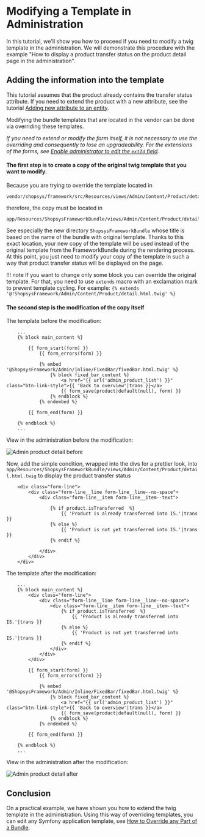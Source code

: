 # Modifying a Template in Administration

In this tutorial, we'll show you how to proceed if you need to modify a twig template in the administration.
We will demonstrate this procedure with the example "How to display a product transfer status on the product detail page in the administration".

## Adding the information into the template

This tutorial assumes that the product already contains the transfer status attribute.
If you need to extend the product with a new attribute, see the tutorial [Adding new attribute to an entity](./adding-new-attribute-to-an-entity.md).

Modifying the bundle templates that are located in the vendor can be done via overriding these templates.

*If you need to extend or modify the form itself, it is not necessary to use the overriding and consequently to lose an upgradeability.
For the extensions of the forms, see [Enable administrator to edit the `extId` field](./adding-new-attribute-to-an-entity.md#enable-administrator-to-edit-the-extId-field).*

#### The first step is to create a copy of the original twig template that you want to modify.

Because you are trying to override the template located in

```text
vendor/shopsys/framework/src/Resources/views/Admin/Content/Product/detail.html.twig
```
therefore, the copy must be located in
```text
app/Resources/ShopsysFrameworkBundle/views/Admin/Content/Product/detail.html.twig
```

See especially the new directory `ShopsysFrameworkBundle` whose title is based on the name of the bundle with original template.
Thanks to this exact location, your new copy of the template will be used instead of the original template from the FrameworkBundle during the rendering process.
At this point, you just need to modify your copy of the template in such a way that product transfer status will be displayed on the page.

!!! note
    If you want to change only some block you can override the original template. For that, you need to use `extends` macro with an exclamation mark to prevent template cycling. For example: `{% extends '@!ShopsysFramework/Admin/Content/Product/detail.html.twig' %}`

#### The second step is the modification of the copy itself

The template before the modification:

```twig
    ...
    {% block main_content %}

        {{ form_start(form) }}
            {{ form_errors(form) }}

            {% embed '@ShopsysFramework/Admin/Inline/FixedBar/fixedBar.html.twig' %}
                {% block fixed_bar_content %}
                    <a href="{{ url('admin_product_list') }}" class="btn-link-style">{{ 'Back to overview'|trans }}</a>
                    {{ form_save(product|default(null), form) }}
                {% endblock %}
            {% endembed %}

        {{ form_end(form) }}

    {% endblock %}
    ...
```

View in the administration before the modification:

![Admin product detail before](img/modifying-a-template-product-before.png)

Now, add the simple condition, wrapped into the divs for a prettier look, into `app/Resources/ShopsysFrameworkBundle/views/Admin/Content/Product/detail.html.twig` to display the product transfer status

```twig
    <div class="form-line">
        <div class="form-line__line form-line__line--no-space">
            <div class="form-line__item form-line__item--text">

                {% if product.isTransferred  %}
                    {{ 'Product is already transferred into IS.'|trans }}
                {% else %}
                    {{ 'Product is not yet transferred into IS.'|trans }}
                {% endif %}

            </div>
        </div>
    </div>
```

The template after the modification:

```twig
    ...
    {% block main_content %}
        <div class="form-line">
            <div class="form-line__line form-line__line--no-space">
                <div class="form-line__item form-line__item--text">
                    {% if product.isTransferred  %}
                        {{ 'Product is already transferred into IS.'|trans }}
                    {% else %}
                        {{ 'Product is not yet transferred into IS.'|trans }}
                    {% endif %}
                </div>
            </div>
        </div>

        {{ form_start(form) }}
            {{ form_errors(form) }}

            {% embed '@ShopsysFramework/Admin/Inline/FixedBar/fixedBar.html.twig' %}
                {% block fixed_bar_content %}
                    <a href="{{ url('admin_product_list') }}" class="btn-link-style">{{ 'Back to overview'|trans }}</a>
                    {{ form_save(product|default(null), form) }}
                {% endblock %}
            {% endembed %}

        {{ form_end(form) }}

    {% endblock %}
    ...
```

View in the administration after the modification:

![Admin product detail after](img/modifying-a-template-product-after.png)

## Conclusion

On a practical example, we have shown you how to extend the twig template in the administration.
Using this way of overriding templates, you can edit any Symfony application template, see [How to Override any Part of a Bundle](https://symfony.com/doc/3.4/templating/overriding.html).
